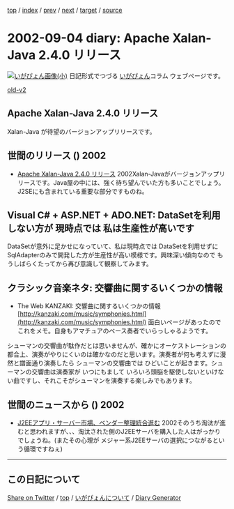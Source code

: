 [top](../index.html) 
 / [index](index.html) 
 / [prev](ig020903.html) 
 / [next](ig020905.html) 
 / [target](https://igapyon.github.io/diary/2002/ig020904.html) 
 / [source](https://github.com/igapyon/diary/blob/gh-pages/2002/ig020904.src.md) 

2002-09-04 diary: Apache Xalan-Java 2.4.0 リリース
=====================================================================================================
[![いがぴょん画像(小)](https://igapyon.github.io/diary/images/iga200306s.jpg "いがぴょん")](https://igapyon.github.io/diary/memo/memoigapyon.html) 日記形式でつづる [いがぴょん](https://igapyon.github.io/diary/memo/memoigapyon.html)コラム ウェブページです。

[old-v2](ig020904-orig.html)

## Apache Xalan-Java 2.4.0 リリース

Xalan-Java が待望のバージョンアップリリースです。


## 世間のリリース () 2002

* [Apache Xalan-Java 2.4.0 リリース](http://xml.apache.org/xalan-j/)  2002Xalan-Javaがバージョンアップリリースです。Java屋の中には、強く待ち望んでいた方も多いことでしょう。J2SEにも含まれている重要な部分ですものね。

## Visual C# + ASP.NET + ADO.NET: DataSetを利用しない方が 現時点では 私は生産性が高いです

DataSetが意外に足かせになっていて、私は現時点では DataSetを利用せずに SqlAdapterのみで開発した方が生産性が高い模様です。興味深い傾向なので もうしばらくたってから再び意識して観察してみます。

## クラシック音楽ネタ: 交響曲に関するいくつかの情報

* The Web KANZAKI: 交響曲に関するいくつかの情報
  [http://kanzaki.com/music/symphonies.html](http://kanzaki.com/music/symphonies.html)
  面白いページがあったのでこれをメモ。自身もアマチュアのベース奏者でいらっしゃるようです。

シューマンの交響曲が駄作だとは思いませんが、確かにオーケストレーションの都合上、演奏がやりにくいのは確かなのだと思います。演奏者が何も考えずに漫然と譜面通り演奏したら シューマンの交響曲では ひどいことが起きます。シューマンの交響曲は演奏家が いつにもまして いろいろ頭脳を駆使しないといけない曲ですし、それこそがシューマンを演奏する楽しみでもあります。

## 世間のニュースから () 2002

* [J2EEアプリ・サーバー市場、ベンダー整理統合進む](http://biztech.nikkeibp.co.jp/wcs/show/leaf/CID/onair/biztech/comp/204543)  2002そのうち淘汰が進むと思われますが、、、淘汰された側のJ2EEサーバを購入した人はがっかりでしょうね。(またその心理が メジャー系J2EEサーバの選択につながるという循環ですねぇ)


----------------------------------------------------------------------------------------------------

## この日記について

[Share on Twitter](https://twitter.com/intent/tweet?hashtags=igapyon%2Cdiary%2C%E3%81%84%E3%81%8C%E3%81%B4%E3%82%87%E3%82%93&text=Apache+Xalan-Java+2.4.0+%E3%83%AA%E3%83%AA%E3%83%BC%E3%82%B9&url=https%3A%2F%2Figapyon.github.io%2Fdiary%2F2002%2Fig020904.html) / [top](../index.html) / [いがぴょんについて](https://igapyon.github.io/diary/memo/memoigapyon.html) / [Diary Generator](https://github.com/igapyon/igapyonv3)
